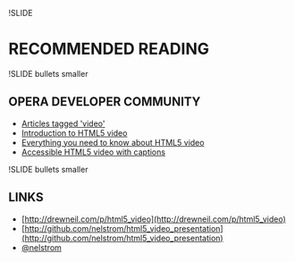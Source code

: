 !SLIDE
# RECOMMENDED READING

!SLIDE bullets smaller
## OPERA DEVELOPER COMMUNITY

* [Articles tagged 'video'](http://dev.opera.com/articles/tags/video/)
* [Introduction to HTML5 video](http://dev.opera.com/articles/view/introduction-html5-video/)
* [Everything you need to know about HTML5 video](http://dev.opera.com/articles/view/everything-you-need-to-know-about-html5-video-and-audio/)
* [Accessible HTML5 video with captions](http://dev.opera.com/articles/view/accessible-html5-video-with-javascripted-captions/)

!SLIDE bullets smaller
## LINKS

* [http://drewneil.com/p/html5_video](http://drewneil.com/p/html5_video)
* [http://github.com/nelstrom/html5_video_presentation](http://github.com/nelstrom/html5_video_presentation)
* [@nelstrom](http://twitter.com/nelstrom)

